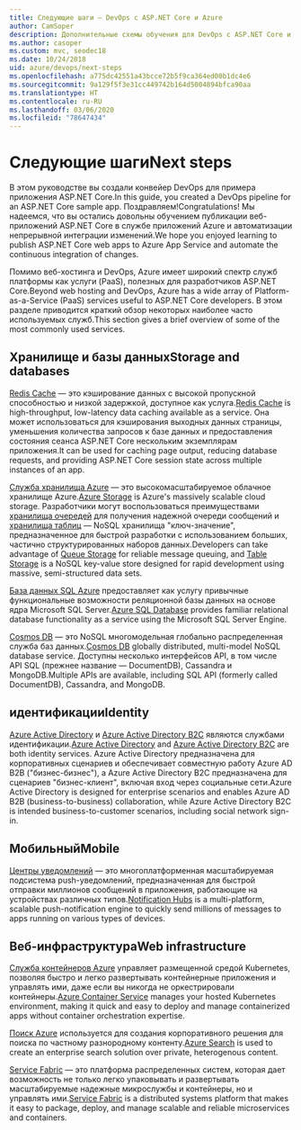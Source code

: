 ```yaml
---
title: Следующие шаги — DevOps с ASP.NET Core и Azure
author: CamSoper
description: Дополнительные схемы обучения для DevOps с ASP.NET Core и Azure.
ms.author: casoper
ms.custom: mvc, seodec18
ms.date: 10/24/2018
uid: azure/devops/next-steps
ms.openlocfilehash: a775dc42551a43bcce72b5f9ca364ed00b1dc4e6
ms.sourcegitcommit: 9a129f5f3e31cc449742b164d5004894bfca90aa
ms.translationtype: HT
ms.contentlocale: ru-RU
ms.lasthandoff: 03/06/2020
ms.locfileid: "78647434"
---
```

# <a name="next-steps"></a><span data-ttu-id="5f36a-103">Следующие шаги</span><span class="sxs-lookup"><span data-stu-id="5f36a-103">Next steps</span></span>

<span data-ttu-id="5f36a-104">В этом руководстве вы создали конвейер DevOps для примера приложения ASP.NET Core.</span><span class="sxs-lookup"><span data-stu-id="5f36a-104">In this guide, you created a DevOps pipeline for an ASP.NET Core sample app.</span></span> <span data-ttu-id="5f36a-105">Поздравляем!</span><span class="sxs-lookup"><span data-stu-id="5f36a-105">Congratulations!</span></span> <span data-ttu-id="5f36a-106">Мы надеемся, что вы остались довольны обучением публикации веб-приложений ASP.NET Core в службе приложений Azure и автоматизации непрерывной интеграции изменений.</span><span class="sxs-lookup"><span data-stu-id="5f36a-106">We hope you enjoyed learning to publish ASP.NET Core web apps to Azure App Service and automate the continuous integration of changes.</span></span>

<span data-ttu-id="5f36a-107">Помимо веб-хостинга и DevOps, Azure имеет широкий спектр служб платформы как услуги (PaaS), полезных для разработчиков ASP.NET Core.</span><span class="sxs-lookup"><span data-stu-id="5f36a-107">Beyond web hosting and DevOps, Azure has a wide array of Platform-as-a-Service (PaaS) services useful to ASP.NET Core developers.</span></span> <span data-ttu-id="5f36a-108">В этом разделе приводится краткий обзор некоторых наиболее часто используемых служб.</span><span class="sxs-lookup"><span data-stu-id="5f36a-108">This section gives a brief overview of some of the most commonly used services.</span></span>

## <a name="storage-and-databases"></a><span data-ttu-id="5f36a-109">Хранилище и базы данных</span><span class="sxs-lookup"><span data-stu-id="5f36a-109">Storage and databases</span></span>

<span data-ttu-id="5f36a-110">[Redis Cache](/azure/redis-cache/) — это кэширование данных с высокой пропускной способностью и низкой задержкой, доступное как услуга.</span><span class="sxs-lookup"><span data-stu-id="5f36a-110">[Redis Cache](/azure/redis-cache/) is high-throughput, low-latency data caching available as a service.</span></span> <span data-ttu-id="5f36a-111">Она может использоваться для кэширования выходных данных страницы, уменьшения количества запросов к базе данных и предоставления состояния сеанса ASP.NET Core нескольким экземплярам приложения.</span><span class="sxs-lookup"><span data-stu-id="5f36a-111">It can be used for caching page output, reducing database requests, and providing ASP.NET Core session state across multiple instances of an app.</span></span>

<span data-ttu-id="5f36a-112">[Служба хранилища Azure](/azure/storage/) — это высокомасштабируемое облачное хранилище Azure.</span><span class="sxs-lookup"><span data-stu-id="5f36a-112">[Azure Storage](/azure/storage/) is Azure's massively scalable cloud storage.</span></span> <span data-ttu-id="5f36a-113">Разработчики могут воспользоваться преимуществами [хранилища очередей](/azure/storage/queues/storage-queues-introduction) для получения надежной очереди сообщений и [хранилища таблиц](/azure/storage/tables/table-storage-overview) — NoSQL хранилища "ключ-значение", предназначенное для быстрой разработки с использованием больших, частично структурированных наборов данных.</span><span class="sxs-lookup"><span data-stu-id="5f36a-113">Developers can take advantage of [Queue Storage](/azure/storage/queues/storage-queues-introduction) for reliable message queuing, and [Table Storage](/azure/storage/tables/table-storage-overview) is a NoSQL key-value store designed for rapid development using massive, semi-structured data sets.</span></span>

<span data-ttu-id="5f36a-114">[База данных SQL Azure](/azure/sql-database/) предоставляет как услугу привычные функциональные возможности реляционной базы данных на основе ядра Microsoft SQL Server.</span><span class="sxs-lookup"><span data-stu-id="5f36a-114">[Azure SQL Database](/azure/sql-database/) provides familiar relational database functionality as a service using the Microsoft SQL Server Engine.</span></span>

<span data-ttu-id="5f36a-115">[Cosmos DB](/azure/cosmos-db/) — это NoSQL многомодельная глобально распределенная служба баз данных.</span><span class="sxs-lookup"><span data-stu-id="5f36a-115">[Cosmos DB](/azure/cosmos-db/) globally distributed, multi-model NoSQL database service.</span></span> <span data-ttu-id="5f36a-116">Доступны несколько интерфейсов API, в том числе API SQL (прежнее название — DocumentDB), Cassandra и MongoDB.</span><span class="sxs-lookup"><span data-stu-id="5f36a-116">Multiple APIs are available, including SQL API (formerly called DocumentDB), Cassandra, and MongoDB.</span></span>

## <a name="identity"></a><span data-ttu-id="5f36a-117">идентификации</span><span class="sxs-lookup"><span data-stu-id="5f36a-117">Identity</span></span>

<span data-ttu-id="5f36a-118">[Azure Active Directory](/azure/active-directory/) и [Azure Active Directory B2C](/azure/active-directory-b2c/) являются службами идентификации.</span><span class="sxs-lookup"><span data-stu-id="5f36a-118">[Azure Active Directory](/azure/active-directory/) and [Azure Active Directory B2C](/azure/active-directory-b2c/) are both identity services.</span></span> <span data-ttu-id="5f36a-119">Azure Active Directory предназначена для корпоративных сценариев и обеспечивает совместную работу Azure AD B2B ("бизнес-бизнес"), а Azure Active Directory B2C предназначена для сценариев "бизнес-клиент", включая вход через социальные сети.</span><span class="sxs-lookup"><span data-stu-id="5f36a-119">Azure Active Directory is designed for enterprise scenarios and enables Azure AD B2B (business-to-business) collaboration, while Azure Active Directory B2C is intended business-to-customer scenarios, including social network sign-in.</span></span>

## <a name="mobile"></a><span data-ttu-id="5f36a-120">Мобильный</span><span class="sxs-lookup"><span data-stu-id="5f36a-120">Mobile</span></span>

<span data-ttu-id="5f36a-121">[Центры уведомлений](/azure/notification-hubs/) — это многоплатформенная масштабируемая подсистема push-уведомлений, предназначенная для быстрой отправки миллионов сообщений в приложения, работающие на устройствах различных типов.</span><span class="sxs-lookup"><span data-stu-id="5f36a-121">[Notification Hubs](/azure/notification-hubs/) is a multi-platform, scalable push-notification engine to quickly send millions of messages to apps running on various types of devices.</span></span>

## <a name="web-infrastructure"></a><span data-ttu-id="5f36a-122">Веб-инфраструктура</span><span class="sxs-lookup"><span data-stu-id="5f36a-122">Web infrastructure</span></span>

<span data-ttu-id="5f36a-123">[Служба контейнеров Azure](/azure/aks/) управляет размещенной средой Kubernetes, позволяя быстро и легко развертывать контейнерные приложения и управлять ими, даже если вы никогда не оркестрировали контейнеры.</span><span class="sxs-lookup"><span data-stu-id="5f36a-123">[Azure Container Service](/azure/aks/) manages your hosted Kubernetes environment, making it quick and easy to deploy and manage containerized apps without container orchestration expertise.</span></span>

<span data-ttu-id="5f36a-124">[Поиск Azure](/azure/search/) используется для создания корпоративного решения для поиска по частному разнородному контенту.</span><span class="sxs-lookup"><span data-stu-id="5f36a-124">[Azure Search](/azure/search/) is used to create an enterprise search solution over private, heterogenous content.</span></span>

<span data-ttu-id="5f36a-125">[Service Fabric](/azure/service-fabric/) — это платформа распределенных систем, которая дает возможность не только легко упаковывать и развертывать масштабируемые надежные микрослужбы и контейнеры, но и управлять ими.</span><span class="sxs-lookup"><span data-stu-id="5f36a-125">[Service Fabric](/azure/service-fabric/) is a distributed systems platform that makes it easy to package, deploy, and manage scalable and reliable microservices and containers.</span></span>
